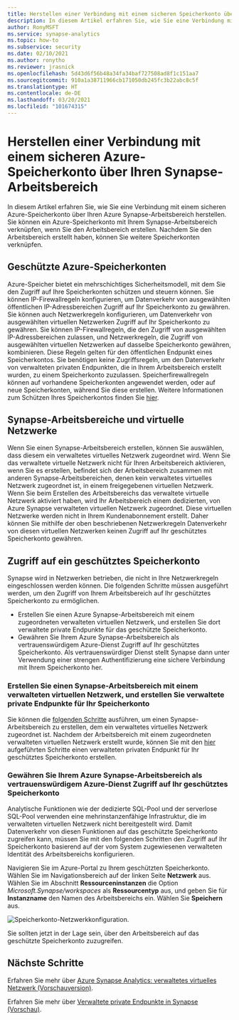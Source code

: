 ```yaml
---
title: Herstellen einer Verbindung mit einem sicheren Speicherkonto über Ihren Azure Synapse-Arbeitsbereich
description: In diesem Artikel erfahren Sie, wie Sie eine Verbindung mit einem sicheren Speicherkonto über Ihren Azure Synapse-Arbeitsbereich herstellen.
author: RonyMSFT
ms.service: synapse-analytics
ms.topic: how-to
ms.subservice: security
ms.date: 02/10/2021
ms.author: ronytho
ms.reviewer: jrasnick
ms.openlocfilehash: 5d43d6f56b48a34fa34baf727508ad8f1c151aa7
ms.sourcegitcommit: 910a1a38711966cb171050db245fc3b22abc8c5f
ms.translationtype: HT
ms.contentlocale: de-DE
ms.lasthandoff: 03/20/2021
ms.locfileid: "101674315"
---
```

# <a name="connect-to-a-secure-azure-storage-account-from-your-synapse-workspace"></a>Herstellen einer Verbindung mit einem sicheren Azure-Speicherkonto über Ihren Synapse-Arbeitsbereich

In diesem Artikel erfahren Sie, wie Sie eine Verbindung mit einem sicheren Azure-Speicherkonto über Ihren Azure Synapse-Arbeitsbereich herstellen. Sie können ein Azure-Speicherkonto mit Ihrem Synapse-Arbeitsbereich verknüpfen, wenn Sie den Arbeitsbereich erstellen. Nachdem Sie den Arbeitsbereich erstellt haben, können Sie weitere Speicherkonten verknüpfen.


## <a name="secured-azure-storage-accounts"></a>Geschützte Azure-Speicherkonten
Azure-Speicher bietet ein mehrschichtiges Sicherheitsmodell, mit dem Sie den Zugriff auf Ihre Speicherkonten schützen und steuern können. Sie können IP-Firewallregeln konfigurieren, um Datenverkehr von ausgewählten öffentlichen IP-Adressbereichen Zugriff auf Ihr Speicherkonto zu gewähren. Sie können auch Netzwerkregeln konfigurieren, um Datenverkehr von ausgewählten virtuellen Netzwerken Zugriff auf Ihr Speicherkonto zu gewähren. Sie können IP-Firewallregeln, die den Zugriff von ausgewählten IP-Adressbereichen zulassen, und Netzwerkregeln, die Zugriff von ausgewählten virtuellen Netzwerken auf dasselbe Speicherkonto gewähren, kombinieren. Diese Regeln gelten für den öffentlichen Endpunkt eines Speicherkontos. Sie benötigen keine Zugriffsregeln, um den Datenverkehr von verwalteten privaten Endpunkten, die in Ihrem Arbeitsbereich erstellt wurden, zu einem Speicherkonto zuzulassen. Speicherfirewallregeln können auf vorhandene Speicherkonten angewendet werden, oder auf neue Speicherkonten, während Sie diese erstellen. Weitere Informationen zum Schützen Ihres Speicherkontos finden Sie [hier](../../storage/common/storage-network-security.md).

## <a name="synapse-workspaces-and-virtual-networks"></a>Synapse-Arbeitsbereiche und virtuelle Netzwerke
Wenn Sie einen Synapse-Arbeitsbereich erstellen, können Sie auswählen, dass diesem ein verwaltetes virtuelles Netzwerk zugeordnet wird. Wenn Sie das verwaltete virtuelle Netzwerk nicht für Ihren Arbeitsbereich aktivieren, wenn Sie es erstellen, befindet sich der Arbeitsbereich zusammen mit anderen Synapse-Arbeitsbereichen, denen kein verwaltetes virtuelles Netzwerk zugeordnet ist, in einem freigegebenen virtuellen Netzwerk. Wenn Sie beim Erstellen des Arbeitsbereichs das verwaltete virtuelle Netzwerk aktiviert haben, wird Ihr Arbeitsbereich einem dedizierten, von Azure Synapse verwalteten virtuellen Netzwerk zugeordnet. Diese virtuellen Netzwerke werden nicht in Ihrem Kundenabonnement erstellt. Daher können Sie mithilfe der oben beschriebenen Netzwerkregeln Datenverkehr von diesen virtuellen Netzwerken keinen Zugriff auf Ihr geschütztes Speicherkonto gewähren.  

## <a name="access-a-secured-storage-account"></a>Zugriff auf ein geschütztes Speicherkonto
Synapse wird in Netzwerken betrieben, die nicht in Ihre Netzwerkregeln eingeschlossen werden können. Die folgenden Schritte müssen ausgeführt werden, um den Zugriff von Ihrem Arbeitsbereich auf Ihr geschütztes Speicherkonto zu ermöglichen.

* Erstellen Sie einen Azure Synapse-Arbeitsbereich mit einem zugeordneten verwalteten virtuellen Netzwerk, und erstellen Sie dort verwaltete private Endpunkte für das geschützte Speicherkonto.
* Gewähren Sie Ihrem Azure Synapse-Arbeitsbereich als vertrauenswürdigem Azure-Dienst Zugriff auf Ihr geschütztes Speicherkonto. Als vertrauenswürdiger Dienst stellt Synapse dann unter Verwendung einer strengen Authentifizierung eine sichere Verbindung mit Ihrem Speicherkonto her.   

### <a name="create-a-synapse-workspace-with-a-managed-virtual-network-and-create-managed-private-endpoints-to-your-storage-account"></a>Erstellen Sie einen Synapse-Arbeitsbereich mit einem verwalteten virtuellen Netzwerk, und erstellen Sie verwaltete private Endpunkte für Ihr Speicherkonto
Sie können die [folgenden Schritte](./synapse-workspace-managed-vnet.md) ausführen, um einen Synapse-Arbeitsbereich zu erstellen, dem ein verwaltetes virtuelles Netzwerk zugeordnet ist. Nachdem der Arbeitsbereich mit einem zugeordneten verwalteten virtuellen Netzwerk erstellt wurde, können Sie mit den [hier](./how-to-create-managed-private-endpoints.md) aufgeführten Schritte einen verwalteten privaten Endpunkt für Ihr geschütztes Speicherkonto erstellen. 

### <a name="grant-your-azure-synapse-workspace-access-to-your-secure-storage-account-as-a-trusted-azure-service"></a>Gewähren Sie Ihrem Azure Synapse-Arbeitsbereich als vertrauenswürdigem Azure-Dienst Zugriff auf Ihr geschütztes Speicherkonto
Analytische Funktionen wie der dedizierte SQL-Pool und der serverlose SQL-Pool verwenden eine mehrinstanzenfähige Infrastruktur, die im verwalteten virtuellen Netzwerk nicht bereitgestellt wird. Damit Datenverkehr von diesen Funktionen auf das geschützte Speicherkonto zugreifen kann, müssen Sie mit den folgenden Schritten den Zugriff auf Ihr Speicherkonto basierend auf der vom System zugewiesenen verwalteten Identität des Arbeitsbereichs konfigurieren.

Navigieren Sie im Azure-Portal zu Ihrem geschützten Speicherkonto. Wählen Sie im Navigationsbereich auf der linken Seite **Netzwerk** aus. Wählen Sie im Abschnitt **Ressourceninstanzen** die Option *Microsoft.Synapse/workspaces* als **Ressourcentyp** aus, und geben Sie für **Instanzname** den Namen des Arbeitsbereichs ein. Wählen Sie **Speichern** aus.

![Speicherkonto-Netzwerkkonfiguration.](./media/connect-to-a-secure-storage-account/secured-storage-access.png)

Sie sollten jetzt in der Lage sein, über den Arbeitsbereich auf das geschützte Speicherkonto zuzugreifen.


## <a name="next-steps"></a>Nächste Schritte

Erfahren Sie mehr über [Azure Synapse Analytics: verwaltetes virtuelles Netzwerk (Vorschauversion)](./synapse-workspace-managed-vnet.md).

Erfahren Sie mehr über [Verwaltete private Endpunkte in Synapse (Vorschau)](./synapse-workspace-managed-private-endpoints.md).